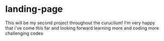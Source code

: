 # landing-page

This will be my second project throughout the curucilum! I'm very happy that i've come this far and looking forward learning more and coding more challenging codes
